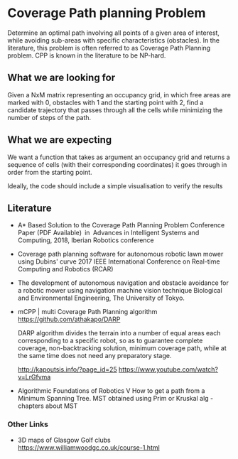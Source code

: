 # Coverage Path planning Problem

Determine an optimal path involving all points of a given area of interest, while avoiding sub-areas with specific characteristics (obstacles). In the literature, this problem is often referred to as Coverage Path Planning problem. CPP is known in the literature to be NP-hard.



## What we are looking for

Given a NxM matrix representing an occupancy grid, in which free areas are marked with 0, obstacles with 1 and the starting point with 2, find a candidate trajectory that passes through all the cells while minimizing the number of steps of the path.

## What we are expecting

We want a function that takes as argument an occupancy grid and returns a sequence of cells (with their corresponding coordinates) it goes through in order from the starting point.

Ideally, the code should include a simple visualisation to verify the results


## Literature

* A* Based Solution to the Coverage Path Planning Problem
Conference Paper (PDF Available) in Advances in Intelligent Systems and Computing, 2018, Iberian Robotics conference

* Coverage path planning software for autonomous robotic lawn mower using Dubins' curve
 2017 IEEE International Conference on Real-time Computing and Robotics (RCAR)

* The development of autonomous navigation and obstacle avoidance for a robotic mower using navigation machine vision technique
Biological and Environmental Engineering, The University of Tokyo.

* mCPP | multi Coverage Path Planning algorithm
https://github.com/athakapo/DARP

  DARP algorithm divides the terrain into a number of equal areas each corresponding to a specific robot, so as to guarantee complete coverage, non-backtracking solution, minimum coverage path, while at the same time does not need any preparatory stage.

  http://kapoutsis.info/?page_id=25
  https://www.youtube.com/watch?v=LrGfvma

* Algorithmic Foundations of Robotics V
How to get a path from a Minimum Spanning Tree. MST obtained using Prim or Kruskal alg - chapters about MST

### Other Links

* 3D maps of Glasgow Golf clubs 
https://www.williamwoodgc.co.uk/course-1.html
